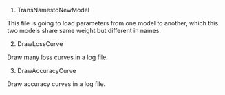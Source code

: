 1. TransNamestoNewModel 

This file is going to load parameters from one model to another, which this two models share same weight but different in names.

2. DrawLossCurve

Draw many loss curves in a log file. 

3. DrawAccuracyCurve

Draw accuracy curves in a log file.
